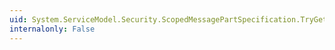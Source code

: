 ```yaml
---
uid: System.ServiceModel.Security.ScopedMessagePartSpecification.TryGetParts(System.String,System.Boolean,System.ServiceModel.Security.MessagePartSpecification@)
internalonly: False
---
```

